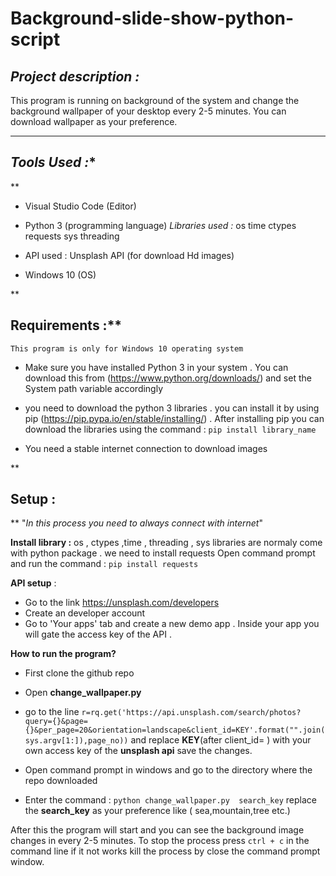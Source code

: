 # Background-slide-show-python-script




## *Project description :*

  This program is running on background of the system and change the background wallpaper of your  desktop every 2-5 minutes. You can download wallpaper as your preference.

***

## *Tools Used :**

**
		

 - Visual Studio Code (Editor)
 - Python 3 (programming language)
		*Libraries used :* 
							 os
							 time
							 ctypes
							 requests 
							 sys
							 threading
		
 - API used :  Unsplash API (for download Hd images)

 - Windows 10 (OS)

**

## Requirements :**

	This program is only for Windows 10 operating system

 - Make sure you have installed Python 3 in your system . You can
   download this from (https://www.python.org/downloads/) and set the System path variable accordingly
   

 - you need to download the python 3 libraries . you can install it by using  pip (https://pip.pypa.io/en/stable/installing/) .
After installing pip you can download the libraries using the command : `pip install library_name`

 - You need a stable internet connection to download images

**

## Setup :

**
"*In this process you need to always connect with internet*"

**Install library :**  os , ctypes ,time , threading , sys libraries are normaly come with python package . we need to install requests 
	Open command prompt and run the command : 
	`pip install requests`
	

 **API setup** :
 
 - Go to the link https://unsplash.com/developers
 - Create an developer account 
 - Go to  'Your apps' tab and create a new demo app . Inside your app you will gate the access key of the API . 
 

 

 **How to run the program?**
 

 - First clone the github repo
 - Open **change_wallpaper.py** 
 - go to the line `r=rq.get('https://api.unsplash.com/search/photos?query={}&page={}&per_page=20&orientation=landscape&client_id=KEY'.format("".join(sys.argv[1:]),page_no))`
 and replace **KEY**(after client_id= ) with your own access key of the **unsplash api**  save the changes.
 
 - Open command prompt in windows and go to the directory where the repo downloaded
 - Enter the command : `python change_wallpaper.py  search_key` replace the **search_key** as your preference like ( sea,mountain,tree etc.) 

After this the program will start and you can see the  background image changes in every 2-5 minutes.
To stop the process press `ctrl + c` in the command line if it not works kill the process by close the command prompt window.


 
    

   
                      
